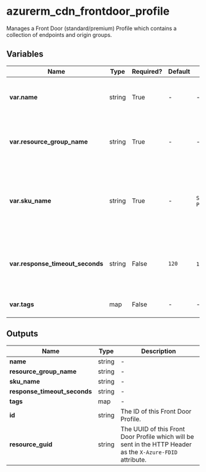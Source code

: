 # azurerm_cdn_frontdoor_profile

Manages a Front Door (standard/premium) Profile which contains a collection of endpoints and origin groups.

## Variables

| Name | Type | Required? | Default  | possible values | Description |
| ---- | ---- | --------- | -------- | ----------- | ----------- |
| **var.name** | string | True | -  |  -  | Specifies the name of the Front Door Profile. Changing this forces a new resource to be created. | 
| **var.resource_group_name** | string | True | -  |  -  | The name of the Resource Group where this Front Door Profile should exist. Changing this forces a new resource to be created. | 
| **var.sku_name** | string | True | -  |  `Standard_AzureFrontDoor`, `Premium_AzureFrontDoor`  | Specifies the SKU for this Front Door Profile. Possible values include `Standard_AzureFrontDoor` and `Premium_AzureFrontDoor`. Changing this forces a new resource to be created. | 
| **var.response_timeout_seconds** | string | False | `120`  |  `16`, `240`  | Specifies the maximum response timeout in seconds. Possible values are between `16` and `240` seconds (inclusive). Defaults to `120` seconds. | 
| **var.tags** | map | False | -  |  -  | Specifies a mapping of tags to assign to the resource. | 



## Outputs

| Name | Type | Description |
| ---- | ---- | --------- | 
| **name** | string  | - | 
| **resource_group_name** | string  | - | 
| **sku_name** | string  | - | 
| **response_timeout_seconds** | string  | - | 
| **tags** | map  | - | 
| **id** | string  | The ID of this Front Door Profile. | 
| **resource_guid** | string  | The UUID of this Front Door Profile which will be sent in the HTTP Header as the `X-Azure-FDID` attribute. | 